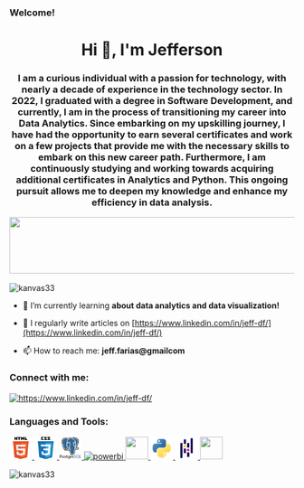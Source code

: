 ### Welcome!

<h1 align="center">Hi 👋, I'm Jefferson</h1>
<h3 align="center"> I am a curious individual with a passion for technology, with nearly a decade of experience in the technology sector. In 2022, I graduated with a degree in Software Development, and currently, I am in the process of transitioning my career into Data Analytics. Since embarking on my upskilling journey, I have had the opportunity to earn several certificates and work on a few projects that provide me with the necessary skills to embark on this new career path. Furthermore, I am continuously studying and working towards acquiring additional certificates in Analytics and Python. This ongoing pursuit allows me to deepen my knowledge and enhance my efficiency in data analysis. </h3>



<img src="https://github.com/Kanvas33/Kanvas33/assets/49963997/c294ab3b-703b-4ae7-a213-a35cdb86f20e" width="800" height="100">



<p align="left"> <img src="https://komarev.com/ghpvc/?username=kanvas33&label=Profile%20views&color=0e75b6&style=flat" alt="kanvas33" /> </p>

- 🌱 I’m currently learning **about data analytics and data visualization!**

- 📝 I regularly write articles on [https://www.linkedin.com/in/jeff-df/](https://www.linkedin.com/in/jeff-df/)

- 📫 How to reach me: **jeff.farias@gmailcom**

<h3 align="left">Connect with me:</h3>
<p align="left">
<a href="https://www.linkedin.com/in/jeff-df/" target="blank"><img align="center" src="https://raw.githubusercontent.com/rahuldkjain/github-profile-readme-generator/master/src/images/icons/Social/linked-in-alt.svg" alt="https://www.linkedin.com/in/jeff-df/" height="30" width="40" /></a>
</p>

<h3 align="left">Languages and Tools:</h3>
<p align="left"> 
<a href="https://www.w3.org/html/" target="_blank" rel="noreferrer"> <img src="https://raw.githubusercontent.com/devicons/devicon/master/icons/html5/html5-original-wordmark.svg" alt="html5" width="40" height="40"/> </a> 
<a href="https://www.w3schools.com/css/" target="_blank" rel="noreferrer"> <img src="https://raw.githubusercontent.com/devicons/devicon/master/icons/css3/css3-original-wordmark.svg" alt="css3" width="40" height="40"/> </a> 
<a href="https://www.postgresql.org" target="_blank" rel="noreferrer"> <img src="https://raw.githubusercontent.com/devicons/devicon/master/icons/postgresql/postgresql-original-wordmark.svg" alt="postgresql" width="40" height="40"/> </a> 
<a href="https://powerbi.microsoft.com/en-us/" target="_blank" rel="noreferrer"> <img src="https://github.com/microsoft/PowerBI-Icons/blob/main/PNG/Power-BI.png" alt="powerbi" width="40" height="40"/> </a>
<a href="https://jupyter.org/" target="_blank" rel="noreferrer"> <img src="https://cdn.jsdelivr.net/gh/devicons/devicon/icons/jupyter/jupyter-original-wordmark.svg"" width="40" height="40"/> </a>
<a href="https://www.python.org" target="_blank" rel="noreferrer"> <img src="https://raw.githubusercontent.com/devicons/devicon/master/icons/python/python-original.svg" alt="python" width="40" height="40"/> </a>
<a href="https://pandas.pydata.org/" target="_blank" rel="noreferrer"> <img src="https://raw.githubusercontent.com/devicons/devicon/2ae2a900d2f041da66e950e4d48052658d850630/icons/pandas/pandas-original.svg" alt="pandas" width="40" height="40"/> </a> 
<a href="https://matplotlib.org/" target="_blank" rel="noreferrer"> <img src="https://upload.wikimedia.org/wikipedia/commons/0/01/Created_with_Matplotlib-logo.svg" width="40" height="40"/> </a>
</p>         
          
<p><img align="center" src="https://github-readme-stats.vercel.app/api/top-langs?username=kanvas33&show_icons=true&locale=en&layout=compact" alt="kanvas33" /></p>
         

